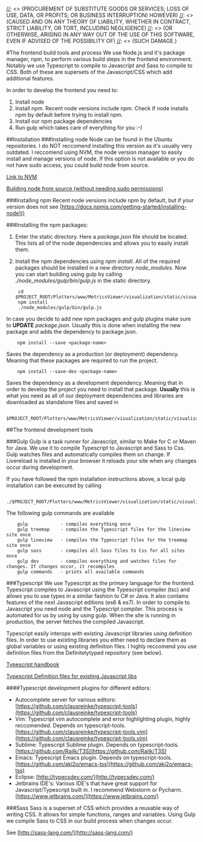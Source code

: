 [//]: <> (Copyright 2015, Jesper Derehag <jesper.derehag@ericsson.com> for Ericsson AB)
[//]: <> (All rights reserved.)

[//]: <> (Redistribution and use in source and binary forms, with or without modification,)
[//]: <> (are permitted provided that the following conditions are met:)

[//]: <> (1. Redistributions of source code must retain the above copyright notice, this list of conditions)
[//]: <> (and the following disclaimer.)

[//]: <> (2. Redistributions in binary form must reproduce the above copyright notice, this list of conditions and the)
[//]: <> (following disclaimer in the documentation and/or other materials provided with the distribution.)

[//]: <> (THIS SOFTWARE IS PROVIDED BY THE COPYRIGHT HOLDERS AND CONTRIBUTORS "AS IS" AND ANY EXPRESS OR IMPLIED)
[//]: <> (WARRANTIES, INCLUDING, BUT NOT LIMITED TO, THE IMPLIED WARRANTIES OF MERCHANTABILITY AND FITNESS FOR A)
[//]: <> (PARTICULAR PURPOSE ARE DISCLAIMED. IN NO EVENT SHALL THE COPYRIGHT HOLDER OR CONTRIBUTORS BE LIABLE FOR ANY)
[//]: <> (DIRECT, INDIRECT, INCIDENTAL, SPECIAL, EXEMPLARY, OR CONSEQUENTIAL DAMAGES INCLUDING, BUT NOT LIMITED TO,)
[//]: <> (PROCUREMENT OF SUBSTITUTE GOODS OR SERVICES; LOSS OF USE, DATA, OR PROFITS; OR BUSINESS INTERRUPTION) HOWEVER)
[//]: <> (CAUSED AND ON ANY THEORY OF LIABILITY, WHETHER IN CONTRACT, STRICT LIABILITY, OR TORT, INCLUDING NEGLIGENCE)
[//]: <> (OR OTHERWISE, ARISING IN ANY WAY OUT OF THE USE OF THIS SOFTWARE, EVEN IF ADVISED OF THE POSSIBILITY OF)
[//]: <> (SUCH DAMAGE.)

#The frontend build tools and process
We use Node.js and it's package manager, npm, to perform various build steps in the frontend environment. Notably we use
Typescript to compile to Javascript and Sass to compile to CSS. Both of these are supersets of the Javascript/CSS which add
additional features.

In order to develop the frontend you need to:

1. Install node
2. Install npm. Recent node versions include npm. Check if node installs npm by default before trying to install npm.
3. Install our npm package dependencies
4. Run gulp which takes care of everything for you :-)


##Installation
###Installing node
Node can be found in the Ubuntu repositories. I do NOT reccomend installing this
version as it's usually very outdated. I reccomend using NVM, the node version manager to easily install and manage
versions of node. If this option is not available or you do not have sudo access, you could build node from source.

[Link to NVM](https://github.com/creationix/nvm)

[Building node from source (without needing sudo permissions)](https://gist.github.com/isaacs/579814)

###Installing npm
Recent node versions include npm by default, but if your version does not see
[https://docs.npmjs.com/getting-started/installing-node]()

###Installing the npm packages:
1. Enter the static directory. Here a *package.json* file should be located. This lists all of the node dependencies and allows
you to easily install them.
2. Install the npm dependencies using *npm install*. All of the required packages should be installed in a new directory *node_modules*.
Now you can start building using gulp by calling *./node_modules/gulp/bin/gulp.js* in the static directory.

        cd $PROJECT_ROOT/Plotters/www/MetricsViewer/visualization/static/visualization/
        npm install
        ./node_modules/gulp/bin/gulp.js

In case you decide to add new npm packages and gulp plugins make sure to **UPDATE** *package.json*. Usually this is done when installing the
new package and adds the dependency to package.json.

        npm install --save <package-name>

Saves the dependency as a production (or deployment) dependency. Meaning that these packages are required to run the project.

        npm install --save-dev <package-name>

Saves the dependency as a development dependency. Meaning that in order to develop the project you need to install
that package. **Usually** this is what you need as all of our deployment dependencies and libraries are downloaded as standalone files
and saved in

        $PROJECT_ROOT/Plotters/www/MetricsViewer/visualization/static/visualization/lib


##The frontend development tools

###Gulp
Gulp is a task runner for Javascript, similar to Make for C or Maven for Java. We use it to compile Typescript to Javascript
and Sass to Css. Gulp watches files and automatically compiles them on change. If Livereload is installed in your browser it reloads
your site when any changes occur during development.

If you have followed the npm installation instructions above, a local gulp installation can be executed by calling

        ./$PROJECT_ROOT/Plotters/www/MetricsViewer/visualization/static/visualization/node_modules/gul/bin/gulp.js

The following gulp commands are available

        gulp		    - compiles everything once
        gulp treemap    - compiles the Typescript files for the lineview site once
        gulp lineview   - compiles the Typescript files for the treemap site once
        gulp sass 	    - compiles all Sass files to Css for all sites once
        gulp dev 	    - compiles everything and watches files for changes. If changes occur, it recompiles
        gulp commands   - prints all available commands

###Typescript
We use Typescript as the primary language for the frontend. Typescript compiles to Javascript using the Typescript
compiler (tsc) and allows you to use types in a similar fashion to C# or Java. It also contains features of the next Javascript
editions (es6 & es7). In order to compile to Javascript you need node and the Typescript compiler. This process is
automated for us by using  by using gulp. When the site is running in production, the server fetches the compiled Javascript.

Typescript easily interops with existing Javascript libraries using definition files. In order to use existing libraries
you either need to declare them as global variables or using existing definition files. I highly reccomend you use
definition files from the Definitelytyped repository (see below).

[Typescript handbook](http://www.typescriptlang.org/Handbook)

[Typescript Definition files for existing Javascript libs](https://github.com/borisyankov/DefinitelyTyped)


####Typescript development plugins for different editors:
* Autocomplete server for various editors:
	[https://github.com/clausreinke/typescript-tools](https://github.com/clausreinke/typescript-tools)
* Vim:
	Typescript vim autocomplete and error highlighting plugin, highly reccomended. Depends on typescript-tools.
	[https://github.com/clausreinke/typescript-tools.vim](https://github.com/clausreinke/typescript-tools.vim)
* Sublime:
	Typescript Sublime plugin. Depends on typescript-tools.
	[https://github.com/Railk/T3S](https://github.com/Railk/T3S)
* Emacs:
	Typescript Emacs plugin. Depends on typescript-tools.
	[https://github.com/aki2o/emacs-tss](https://github.com/aki2o/emacs-tss)
* Eclipse:
	[http://typecsdev.com/](http://typecsdev.com/)
* Jetbrains IDE's:
	Various IDE's that have great support for Javascript/Typescript built in. I recommend Webstorm or Pycharm.
	[https://www.jetbrains.com/](https://www.jetbrains.com/)


###Sass
Sass is a superset of CSS which provides a reusable way of writing CSS. It allows for simple functions, ranges and variables.
Using Gulp we compile Sass to CSS in our build process when changes occur.

See [http://sass-lang.com/](http://sass-lang.com/)

